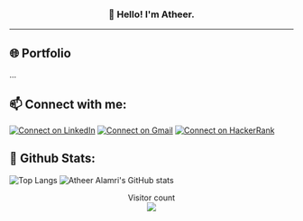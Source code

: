 <h3 align="center">👋 Hello! I'm Atheer.</h3>

---
## 🌐 Portfolio
...

## 📫 Connect with me:
[![Connect on LinkedIn](https://img.shields.io/badge/--linkedin?label=LinkedIn&logo=LinkedIn&style=social)](https://www.linkedin.com/in/atheer-alamri-ba842a21b)
[![Connect on Gmail](https://img.shields.io/badge/--email?label=Gmail&logo=gmail&style=social)](mailto:AtheerAlamri01@gmail.com "Email me")
[![Connect on HackerRank](https://img.shields.io/badge/-hackerrank?label=HackerRank&logo=HackerRank&style=social)](https://www.hackerrank.com/atheer450)

## 🔔 Github Stats:
![Top Langs](https://github-readme-stats.vercel.app/api/top-langs?username=AtheerAlamri&theme=swift&layout=compact) ![Atheer Alamri's GitHub stats](https://github-readme-stats.vercel.app/api?username=AtheerAlamri&theme=swift&&hide=contribs,prs&show_icons=true)

<p align="center"> 
  Visitor count<br>
  <img src="https://profile-counter.glitch.me/AtheerAlamri/count.svg" />
</p>
